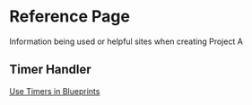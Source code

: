 # Reference Page
Information being used or helpful sites when creating Project A

## Timer Handler
[Use Timers in Blueprints
](https://docs.unrealengine.com/en-US/Gameplay/HowTo/UseTimers/Blueprints/index.html)